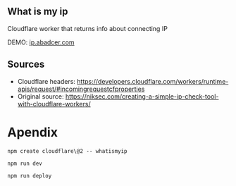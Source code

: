 
## What is my ip

Cloudflare worker that returns info about connecting IP

DEMO: [ip.abadcer.com](https://ip.abadcer.com/)

## Sources

- Cloudflare headers: https://developers.cloudflare.com/workers/runtime-apis/request/#incomingrequestcfproperties
- Original source: https://niksec.com/creating-a-simple-ip-check-tool-with-cloudflare-workers/

# Apendix

```
npm create cloudflare\@2 -- whatismyip

npm run dev

npm run deploy

```
